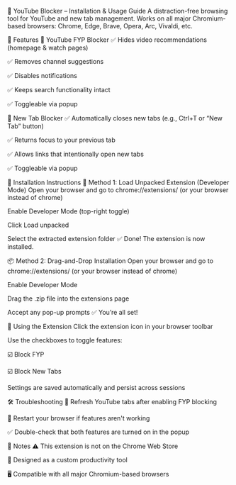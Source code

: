 🎯 YouTube Blocker – Installation & Usage Guide
A distraction-free browsing tool for YouTube and new tab management.
Works on all major Chromium-based browsers: Chrome, Edge, Brave, Opera, Arc, Vivaldi, etc.

🚀 Features
📵 YouTube FYP Blocker
✅ Hides video recommendations (homepage & watch pages)

✅ Removes channel suggestions

✅ Disables notifications

✅ Keeps search functionality intact

✅ Toggleable via popup

🚫 New Tab Blocker
✅ Automatically closes new tabs (e.g., Ctrl+T or “New Tab” button)

✅ Returns focus to your previous tab

✅ Allows links that intentionally open new tabs

✅ Toggleable via popup

🔧 Installation Instructions
📂 Method 1: Load Unpacked Extension (Developer Mode)
Open your browser and go to chrome://extensions/ (or your browser instead of chrome)

Enable Developer Mode (top-right toggle)

Click Load unpacked

Select the extracted extension folder
✅ Done! The extension is now installed.

📦 Method 2: Drag-and-Drop Installation
Open your browser and go to chrome://extensions/ (or your browser instead of chrome)

Enable Developer Mode

Drag the .zip file into the extensions page

Accept any pop-up prompts
✅ You’re all set!

🧩 Using the Extension
Click the extension icon in your browser toolbar

Use the checkboxes to toggle features:

☑️ Block FYP

☑️ Block New Tabs

Settings are saved automatically and persist across sessions

🛠️ Troubleshooting
🔄 Refresh YouTube tabs after enabling FYP blocking

🔁 Restart your browser if features aren't working

✅ Double-check that both features are turned on in the popup

📝 Notes
⚠️ This extension is not on the Chrome Web Store

🧪 Designed as a custom productivity tool

🖥️ Compatible with all major Chromium-based browsers